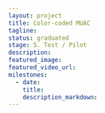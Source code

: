 ```yaml
---
layout: project
title: Color-coded MUAC
tagline:
status: graduated
stage: 5. Test / Pilot
description:
featured_image:
featured_video_url:
milestones:
  - date:
    title:
    description_markdown:
---
```


